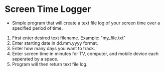 # Screen Time Logger
- Simple program that will create a text file log of your screen time over a specified period of time.
1) First enter desired text filename. Example: "my_file.txt"
2) Enter starting date in dd.mm.yyyy format.
3) Enter how many days you want to track.
4) Enter screen time in minutes for TV, computer, and mobile device each seperated by a space.
5) Program will then return text file log. 
